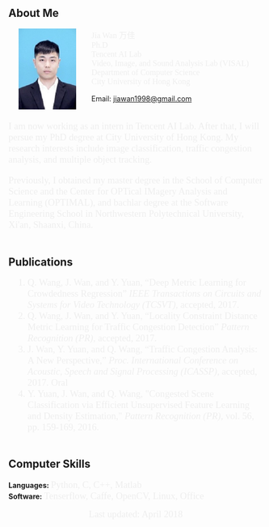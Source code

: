 <h2>About Me</h2>

<img style="float: left;;margin:0px 30px 10px 20px" height="160" src="/upload.jpg">

<p style="color:#EEE;font-size: 12pt;font-family:Palatino Linotype">
<span style="font-size: 12pt">Jia Wan</span><span lang="zh-cn" style="font-size: 12pt; font-family:楷体">   万佳</span> <br>
Ph.D <br>
Tencent AI Lab <br>
Video, Image, and Sound Analysis Lab (VISAL) <br>
Department of Computer Science <br>
City University of Hong Kong <br>

Email: <a href="mailto:jiawan1998@gmail.com">jiawan1998@gmail.com</a>  <br><br>
</p>

<p style="color:#EEE;font-size: 14pt;font-family:Palatino Linotype">I am now working as an intern in Tencent AI Lab. After that, I will persue my PhD degree at City University of Hong Kong.  My research interests include image classification, traffic congestion analysis, and multiple object tracking.</p>

<p style="color:#EEE;font-size: 14pt;font-family:Palatino Linotype">Previously, I obtained my master degree in the School of Computer Science and the Center for OPTical IMagery Analysis and Learning (OPTIMAL), and bachlar degree at the Software Engineering School in Northwestern Polytechnical University, Xi'an, Shaanxi, China.</p>


<p style="color:#EEE;font-size: 14pt;font-family:Palatino Linotype">
<h2 style="text-align:left; padding-top:20px;">Publications</h2>
<ol style="margin-left:1em">
<li style="color:#EEE;font-size: 14pt;font-family:Palatino Linotype"> Q. Wang, J. Wan, and Y. Yuan, “Deep Metric Learning for Crowdedness Regression” <i>IEEE Transactions on Circuits and Systems for Video Technology (TCSVT),</i> accepted, 2017.</li>
<li style="color:#EEE;font-size: 14pt;font-family:Palatino Linotype"> Q. Wang, J. Wan, and Y. Yuan, “Locality Constraint Distance Metric Learning for Traffic Congestion Detection” <i>Pattern Recognition (PR),</i> accepted, 2017.</li>
<li style="color:#EEE;font-size: 14pt;font-family:Palatino Linotype"> J. Wan, Y. Yuan, and Q. Wang, “Traffic Congestion Analysis: A New Perspective,” <i>Proc. International Conference on Acoustic, Speech and Signal Processing (ICASSP),</i> accepted, 2017. Oral</li>
<li style="color:#EEE;font-size: 14pt;font-family:Palatino Linotype"> Y. Yuan, J. Wan, and Q. Wang, "Congested Scene Classification via Efficient Unsupervised Feature Learning and Density Estimation," <i>Pattern Recognition (PR),</i> vol. 56, pp. 159-169, 2016.</li>
</ol>
</p>

<p>
<h2 style="text-align:left; padding-top:20px;">Computer Skills</h2>
<b>Languages:</b> <span style="color:#EEE;font-size: 14pt;font-family:Palatino Linotype"> Python, C, C++, Matlab </span> <br>
<b>Software:</b> <span style="color:#EEE;font-size: 14pt;font-family:Palatino Linotype"> Tenserflow, Caffe, OpenCV, Linux, Office </span>
</p>

<div id="footer-wrap">
    <div align="center">
    <p><span id="idTestJson" style="color:#EEE;font-size: 14pt;font-family:Palatino Linotype">Last updated: April 2018 </span></p>
</div><!-- end footer-wrap -->

